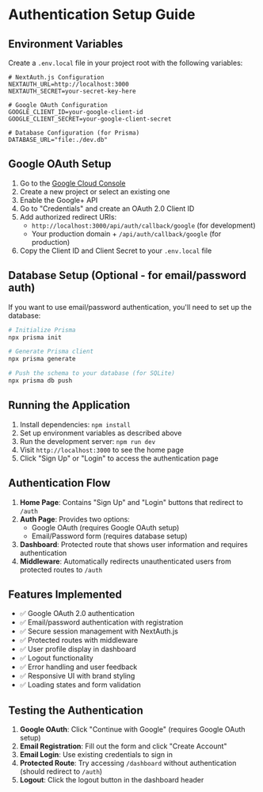 # Authentication Setup Guide

## Environment Variables

Create a `.env.local` file in your project root with the following variables:

```env
# NextAuth.js Configuration
NEXTAUTH_URL=http://localhost:3000
NEXTAUTH_SECRET=your-secret-key-here

# Google OAuth Configuration
GOOGLE_CLIENT_ID=your-google-client-id
GOOGLE_CLIENT_SECRET=your-google-client-secret

# Database Configuration (for Prisma)
DATABASE_URL="file:./dev.db"
```

## Google OAuth Setup

1. Go to the [Google Cloud Console](https://console.cloud.google.com/)
2. Create a new project or select an existing one
3. Enable the Google+ API
4. Go to "Credentials" and create an OAuth 2.0 Client ID
5. Add authorized redirect URIs:
   - `http://localhost:3000/api/auth/callback/google` (for development)
   - Your production domain + `/api/auth/callback/google` (for production)
6. Copy the Client ID and Client Secret to your `.env.local` file

## Database Setup (Optional - for email/password auth)

If you want to use email/password authentication, you'll need to set up the database:

```bash
# Initialize Prisma
npx prisma init

# Generate Prisma client
npx prisma generate

# Push the schema to your database (for SQLite)
npx prisma db push
```

## Running the Application

1. Install dependencies: `npm install`
2. Set up environment variables as described above
3. Run the development server: `npm run dev`
4. Visit `http://localhost:3000` to see the home page
5. Click "Sign Up" or "Login" to access the authentication page

## Authentication Flow

1. **Home Page**: Contains "Sign Up" and "Login" buttons that redirect to `/auth`
2. **Auth Page**: Provides two options:
   - Google OAuth (requires Google OAuth setup)
   - Email/Password form (requires database setup)
3. **Dashboard**: Protected route that shows user information and requires authentication
4. **Middleware**: Automatically redirects unauthenticated users from protected routes to `/auth`

## Features Implemented

- ✅ Google OAuth 2.0 authentication
- ✅ Email/password authentication with registration
- ✅ Secure session management with NextAuth.js
- ✅ Protected routes with middleware
- ✅ User profile display in dashboard
- ✅ Logout functionality
- ✅ Error handling and user feedback
- ✅ Responsive UI with brand styling
- ✅ Loading states and form validation

## Testing the Authentication

1. **Google OAuth**: Click "Continue with Google" (requires Google OAuth setup)
2. **Email Registration**: Fill out the form and click "Create Account"
3. **Email Login**: Use existing credentials to sign in
4. **Protected Route**: Try accessing `/dashboard` without authentication (should redirect to `/auth`)
5. **Logout**: Click the logout button in the dashboard header
